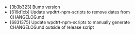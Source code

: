 * [3b3b323] Bump version
* [619d1cb] Update wpdtrt-npm-scripts to remove dates from CHANGELOG.md
* [6831375] Update wpdtrt-npm-scripts to manually generate CHANGELOG.md outside of release script
